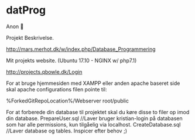 # datProg
Anon 🤩

Projekt Beskrivelse.

http://mars.merhot.dk/w/index.php/Database_Programmering

Mit projekts website. (Ubuntu 17.10 - NGINX w/ php7.1)

http://projects.qbowle.dk/Login

For at bruge hjemmesiden med XAMPP eller anden apache baseret side skal apache configurations filen pointe til:

%ForkedGitRepoLocation%/Webserver root/public

For at forberede din database til projektet skal du køre disse to filer op imod din database.
PrepareUser.sql //Laver bruger kristian-login på databasen som har alle permissions, kun tilgåelig via localhost.
CreateDatabase.sql //Laver database og tables. Inspicer efter behov ;)
